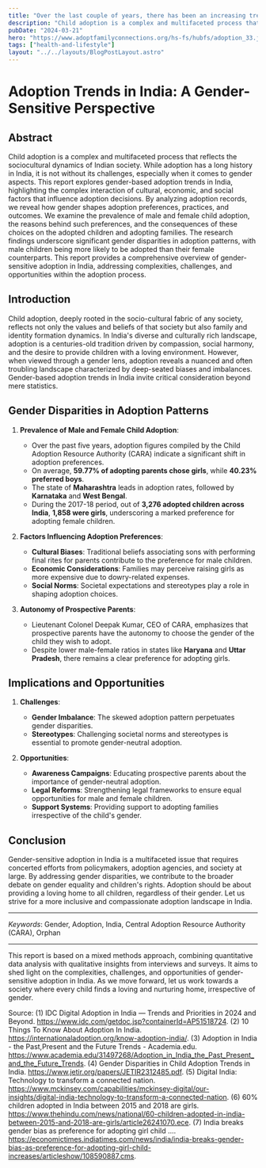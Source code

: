 ```yaml
---
title: "Over the last couple of years, there has been an increasing trend towards the adoption of female children in India."
description: "Child adoption is a complex and multifaceted process that reflects the sociocultural dynamics of Indian society. While adoption has a long history in India, it is not without its challenges, especially when it comes to gender aspects."
pubDate: "2024-03-21"
hero: "https://www.adoptfamilyconnections.org/hs-fs/hubfs/adoption_33.jpg?width=248&name=adoption_33.jpgttps://assets.telegraphindia.com/telegraph/2024/Mar/1710718937_dhumalfinal.jpg"
tags: ["health-and-lifestyle"]
layout: "../../layouts/BlogPostLayout.astro"
---
```

# Adoption Trends in India: A Gender-Sensitive Perspective

## Abstract
Child adoption is a complex and multifaceted process that reflects the sociocultural dynamics of Indian society. While adoption has a long history in India, it is not without its challenges, especially when it comes to gender aspects. This report explores gender-based adoption trends in India, highlighting the complex interaction of cultural, economic, and social factors that influence adoption decisions. By analyzing adoption records, we reveal how gender shapes adoption preferences, practices, and outcomes. We examine the prevalence of male and female child adoption, the reasons behind such preferences, and the consequences of these choices on the adopted children and adopting families. The research findings underscore significant gender disparities in adoption patterns, with male children being more likely to be adopted than their female counterparts. This report provides a comprehensive overview of gender-sensitive adoption in India, addressing complexities, challenges, and opportunities within the adoption process.

## Introduction
Child adoption, deeply rooted in the socio-cultural fabric of any society, reflects not only the values and beliefs of that society but also family and identity formation dynamics. In India's diverse and culturally rich landscape, adoption is a centuries-old tradition driven by compassion, social harmony, and the desire to provide children with a loving environment. However, when viewed through a gender lens, adoption reveals a nuanced and often troubling landscape characterized by deep-seated biases and imbalances. Gender-based adoption trends in India invite critical consideration beyond mere statistics.

## Gender Disparities in Adoption Patterns
1. **Prevalence of Male and Female Child Adoption**:
   - Over the past five years, adoption figures compiled by the Child Adoption Resource Authority (CARA) indicate a significant shift in adoption preferences.
   - On average, **59.77% of adopting parents chose girls**, while **40.23% preferred boys**.
   - The state of **Maharashtra** leads in adoption rates, followed by **Karnataka** and **West Bengal**.
   - During the 2017-18 period, out of **3,276 adopted children across India**, **1,858 were girls**, underscoring a marked preference for adopting female children.

2. **Factors Influencing Adoption Preferences**:
   - **Cultural Biases**: Traditional beliefs associating sons with performing final rites for parents contribute to the preference for male children.
   - **Economic Considerations**: Families may perceive raising girls as more expensive due to dowry-related expenses.
   - **Social Norms**: Societal expectations and stereotypes play a role in shaping adoption choices.

3. **Autonomy of Prospective Parents**:
   - Lieutenant Colonel Deepak Kumar, CEO of CARA, emphasizes that prospective parents have the autonomy to choose the gender of the child they wish to adopt.
   - Despite lower male-female ratios in states like **Haryana** and **Uttar Pradesh**, there remains a clear preference for adopting girls.

## Implications and Opportunities
1. **Challenges**:
   - **Gender Imbalance**: The skewed adoption pattern perpetuates gender disparities.
   - **Stereotypes**: Challenging societal norms and stereotypes is essential to promote gender-neutral adoption.

2. **Opportunities**:
   - **Awareness Campaigns**: Educating prospective parents about the importance of gender-neutral adoption.
   - **Legal Reforms**: Strengthening legal frameworks to ensure equal opportunities for male and female children.
   - **Support Systems**: Providing support to adopting families irrespective of the child's gender.

## Conclusion
Gender-sensitive adoption in India is a multifaceted issue that requires concerted efforts from policymakers, adoption agencies, and society at large. By addressing gender disparities, we contribute to the broader debate on gender equality and children's rights. Adoption should be about providing a loving home to all children, regardless of their gender. Let us strive for a more inclusive and compassionate adoption landscape in India.

---

*Keywords*: Gender, Adoption, India, Central Adoption Resource Authority (CARA), Orphan

---

This report is based on a mixed methods approach, combining quantitative data analysis with qualitative insights from interviews and surveys. It aims to shed light on the complexities, challenges, and opportunities of gender-sensitive adoption in India. As we move forward, let us work towards a society where every child finds a loving and nurturing home, irrespective of gender.

Source: 
(1) IDC Digital Adoption in India — Trends and Priorities in 2024 and Beyond. https://www.idc.com/getdoc.jsp?containerId=AP51518724.
(2) 10 Things To Know About Adoption In India. https://internationaladoption.org/know-adoption-india/.
(3) Adoption in India - the Past,Present and the Future Trends - Academia.edu. https://www.academia.edu/31497268/Adoption_in_India_the_Past_Present_and_the_Future_Trends.
(4) Gender Disparities in Child Adoption Trends in India. https://www.jetir.org/papers/JETIR2312485.pdf.
(5) Digital India: Technology to transform a connected nation. https://www.mckinsey.com/capabilities/mckinsey-digital/our-insights/digital-india-technology-to-transform-a-connected-nation.
(6) 60% children adopted in India between 2015 and 2018 are girls. https://www.thehindu.com/news/national/60-children-adopted-in-india-between-2015-and-2018-are-girls/article26241070.ece.
(7) India breaks gender bias as preference for adopting girl child .... https://economictimes.indiatimes.com/news/india/india-breaks-gender-bias-as-preference-for-adopting-girl-child-increases/articleshow/108590887.cms.